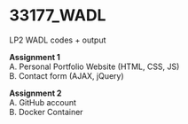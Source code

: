 # 33177_WADL
LP2 WADL codes + output

**Assignment 1**  
A. Personal Portfolio Website (HTML, CSS, JS)  
B. Contact form (AJAX, jQuery)  
    
**Assignment 2**    
A. GitHub account  
B. Docker Container  


